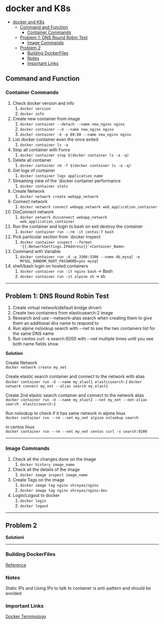 # docker and K8s

- [docker and K8s](#docker-and-k8s)
  - [Command and Function](#command-and-function)
    - [Container Commands](#container-commands)
  - [Problem 1: DNS Round Robin Test](#problem-1-dns-round-robin-test)
    - [Image Commands](#image-commands)
  - [Problem 2](#problem-2)
    - [Building DockerFiles](#building-dockerfiles)
    - [Notes](#notes)
    - [Important Links](#important-links)
  
## Command and Function

### Container Commands

1. Check docker version and info
   1. `docker version`
   2. `docker info`
2. Create new container from image
   1. `docker container --detach --name new_nginx nginx`
   2. `docker container --d --name new_nginx nginx`
   3. `docker container -d -p 80:80 --name new_nginx nginx`
3. List docker container even the once exited
   1. `docker container ls -a`
4. Stop all container with Force
   1. `docker container stop $(docker container ls -a -q)`
5. Delete all container
   1. `docker container rm -f $(docker container ls -a -q)`
6. Get logs of container
   1. `docker container logs application_name`
7. Streaming view of the `docker container performance
   1. `docker container stats`
8. Create Network
   1. `docker network create webapp_network`
9. Connect network
    1. `docker network connect webapp_network web_application_container`
10. DisConnect network
    1. `docker network disconnect webapp_network web_application_container`
11. Run the container and login to bash on exit destroy the container
    1. `docker container run --rm -it centos:7 bash`
12. Pick particular section from `docker inspect
    1. `docker container inspect --format '{{.NetworkSettings.IPAddress}}'<Container_Name>`
13. Command with Variable
    1. `docker container run -d -p 3306:3306 --name db_mysql -e MYSQL_RANDOM_ROOT_PASSWORD=yes mysql`
14. shell/bash login on hosted containers
    1. `docker container run -it nginx bash` -> Bash
    2. `docker container run -it alpine sh` -> sh

---

## Problem 1: DNS Round Robin Test

1. Create virtual network(default bridge driver)
2. Create two containers from elasticsearch:2 image
3. Research and use --network-alias search when creating them to give them an additional dns name to respond to
4. Run alpine nslookup search with --net to see the two containers list for the same DNS name
5. Run centos curl -s search:9200 with --net multiple times until you see both name fields show

__Solution__

Create Network \
`docker network create my_net`

Create elastic search container and connect to the network with alias \
`docker container run -d --name my_elast1 elasticsearch:2`
`docker network connect my_net --alias search my_elast1`

Create 2nd elastic search container and connect to the network alias \
`docker container run -d --name my_elast2 --net my_net --net-alias search  elasticsearch:2`

Run nslookup to check if it has same network in alpine linux \
`docker container run --rm --net my_net alpine nslookup search`

in centos linux \
`docker container run --rm --net my_net centos curl -s search:9200`

---

### Image Commands

1. Check all the changes done on the image
   1. `docker history image_name`
2. Check all the details of the image
   1. `docker image inspect image_name`
3. Create Tags on the image
   1. `docker image tag nginx shreyas/nginx`
   2. `docker image tag nginx shreyas/nginx:dev`
4. Login/Logout to docker
   1. `docker login`
   2. `docker logout`

---

## Problem 2

__Solutioni__

---

### Building DockerFiles

[Reference](https://docs.docker.com/engine/reference/builder/)

### Notes

Static IPs and Using IPs to talk to container is anti-pattern and should be avoided

### Important Links

[Docker Terminology](https://github.com/moby/moby/blob/master/image/spec/v1.md)
